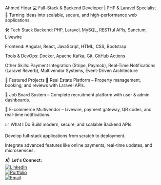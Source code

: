 Ahmed Hidar
💻 Full-Stack & Backend Developer | PHP & Laravel Specialist
🚀 Turning ideas into scalable, secure, and high-performance web applications.

🛠 Tech Stack
Backend: PHP, Laravel, MySQL, RESTful APIs, Sanctum, Livewire

Frontend: Angular, React, JavaScript, HTML, CSS, Bootstrap

Tools & DevOps: Docker, Apache Kafka, Git, GitHub Actions

Other Skills: Payment Integration (Stripe, Paymob), Real-Time Notifications (Laravel Reverb), Multivendor Systems, Event-Driven Architecture

📌 Featured Projects
🏢 Real Estate Platform – Property management, booking, and reviews with Laravel APIs.

💼 Job Board System – Complete recruitment platform with user & admin dashboards.

🛒 E-commerce Multivendor – Livewire, payment gateway, QR codes, and real-time notifications.

📈 What I Do
Build modern, secure, and scalable Backend APIs.

Develop full-stack applications from scratch to deployment.

Integrate advanced features like online payments, real-time updates, and microservices.

📬 **Let's Connect:**  
[![LinkedIn](https://img.shields.io/badge/LinkedIn-0077B5?style=for-the-badge&logo=linkedin&logoColor=white)](https://www.linkedin.com/in/ahmed-haidar07/)  
[![Portfolio](https://img.shields.io/badge/Portfolio-000000?style=for-the-badge&logo=vercel&logoColor=white)](https://ahmed-hidar.vercel.app/)  
[![Email](https://img.shields.io/badge/Email-D14836?style=for-the-badge&logo=gmail&logoColor=white)](mailto:ahmedheedar@gmail.com)



